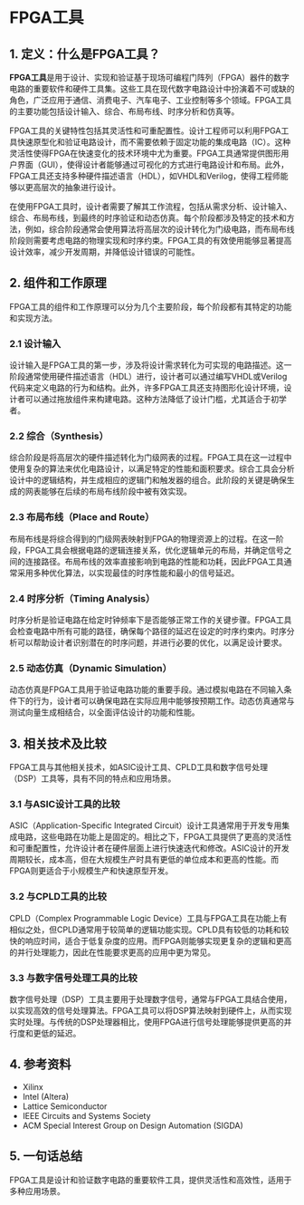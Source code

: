 # FPGA工具

## 1. 定义：什么是**FPGA工具**？
**FPGA工具**是用于设计、实现和验证基于现场可编程门阵列（FPGA）器件的数字电路的重要软件和硬件工具集。这些工具在现代数字电路设计中扮演着不可或缺的角色，广泛应用于通信、消费电子、汽车电子、工业控制等多个领域。FPGA工具的主要功能包括设计输入、综合、布局布线、时序分析和仿真等。

FPGA工具的关键特性包括其灵活性和可重配置性。设计工程师可以利用FPGA工具快速原型化和验证电路设计，而不需要依赖于固定功能的集成电路（IC）。这种灵活性使得FPGA在快速变化的技术环境中尤为重要。FPGA工具通常提供图形用户界面（GUI），使得设计者能够通过可视化的方式进行电路设计和布局。此外，FPGA工具还支持多种硬件描述语言（HDL），如VHDL和Verilog，使得工程师能够以更高层次的抽象进行设计。

在使用FPGA工具时，设计者需要了解其工作流程，包括从需求分析、设计输入、综合、布局布线，到最终的时序验证和动态仿真。每个阶段都涉及特定的技术和方法，例如，综合阶段通常会使用算法将高层次的设计转化为门级电路，而布局布线阶段则需要考虑电路的物理实现和时序约束。FPGA工具的有效使用能够显著提高设计效率，减少开发周期，并降低设计错误的可能性。

## 2. 组件和工作原理
FPGA工具的组件和工作原理可以分为几个主要阶段，每个阶段都有其特定的功能和实现方法。

### 2.1 设计输入
设计输入是FPGA工具的第一步，涉及将设计需求转化为可实现的电路描述。这一阶段通常使用硬件描述语言（HDL）进行，设计者可以通过编写VHDL或Verilog代码来定义电路的行为和结构。此外，许多FPGA工具还支持图形化设计环境，设计者可以通过拖放组件来构建电路。这种方法降低了设计门槛，尤其适合于初学者。

### 2.2 综合（Synthesis）
综合阶段是将高层次的硬件描述转化为门级网表的过程。FPGA工具在这一过程中使用复杂的算法来优化电路设计，以满足特定的性能和面积要求。综合工具会分析设计中的逻辑结构，并生成相应的逻辑门和触发器的组合。此阶段的关键是确保生成的网表能够在后续的布局布线阶段中被有效实现。

### 2.3 布局布线（Place and Route）
布局布线是将综合得到的门级网表映射到FPGA的物理资源上的过程。在这一阶段，FPGA工具会根据电路的逻辑连接关系，优化逻辑单元的布局，并确定信号之间的连接路径。布局布线的效率直接影响到电路的性能和功耗，因此FPGA工具通常采用多种优化算法，以实现最佳的时序性能和最小的信号延迟。

### 2.4 时序分析（Timing Analysis）
时序分析是验证电路在给定时钟频率下是否能够正常工作的关键步骤。FPGA工具会检查电路中所有可能的路径，确保每个路径的延迟在设定的时序约束内。时序分析可以帮助设计者识别潜在的时序问题，并进行必要的优化，以满足设计要求。

### 2.5 动态仿真（Dynamic Simulation）
动态仿真是FPGA工具用于验证电路功能的重要手段。通过模拟电路在不同输入条件下的行为，设计者可以确保电路在实际应用中能够按预期工作。动态仿真通常与测试向量生成相结合，以全面评估设计的功能和性能。

## 3. 相关技术及比较
FPGA工具与其他相关技术，如ASIC设计工具、CPLD工具和数字信号处理（DSP）工具等，具有不同的特点和应用场景。

### 3.1 与ASIC设计工具的比较
ASIC（Application-Specific Integrated Circuit）设计工具通常用于开发专用集成电路，这些电路在功能上是固定的。相比之下，FPGA工具提供了更高的灵活性和可重配置性，允许设计者在硬件层面上进行快速迭代和修改。ASIC设计的开发周期较长，成本高，但在大规模生产时具有更低的单位成本和更高的性能。而FPGA则更适合于小规模生产和快速原型开发。

### 3.2 与CPLD工具的比较
CPLD（Complex Programmable Logic Device）工具与FPGA工具在功能上有相似之处，但CPLD通常用于较简单的逻辑功能实现。CPLD具有较低的功耗和较快的响应时间，适合于低复杂度的应用。而FPGA则能够实现更复杂的逻辑和更高的并行处理能力，因此在性能要求更高的应用中更为常见。

### 3.3 与数字信号处理工具的比较
数字信号处理（DSP）工具主要用于处理数字信号，通常与FPGA工具结合使用，以实现高效的信号处理算法。FPGA工具可以将DSP算法映射到硬件上，从而实现实时处理。与传统的DSP处理器相比，使用FPGA进行信号处理能够提供更高的并行度和更低的延迟。

## 4. 参考资料
- Xilinx
- Intel (Altera)
- Lattice Semiconductor
- IEEE Circuits and Systems Society
- ACM Special Interest Group on Design Automation (SIGDA)

## 5. 一句话总结
FPGA工具是设计和验证数字电路的重要软件工具，提供灵活性和高效性，适用于多种应用场景。